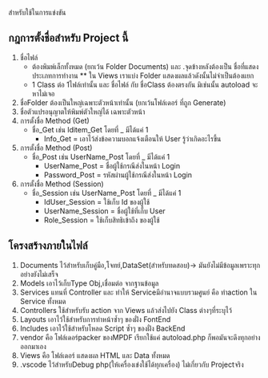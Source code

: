 สำหรับใช้ในการแข่งขัน
## กฎการตั้งชื่อสำหรับ Project นี้
1. ชื่อไฟล์
    * ต้องพิมพ์เล็กทั้งหมด (ยกเว้น Folder Documents) และ .จุดข้างหลังต้องเป็น ชื่อที่แสดงประเภทการทำงาน ** ใน Views เราแบ่ง Folder แสดงผลแล้วดังนั้นไม่จำเป็นต้องแยก
    * 1 Class ต่อ 1ไฟล์เท่านั้น และ ชื่อไฟล์ กับ ชื่อClass ต้องตรงกัน มิเช่นนั้น autoload จะหาไม่เจอ
1. ชื่อFolder ต้องเป็นใหญ่เฉพาะตัวหน้าเท่านั้น (ยกเว้นโฟล์เดอร์ ที่ถูก Generate)
1. ชื่อตัวแปรอนุญาตให้พิมพ์ตัวใหญ่ได้ เฉพาะตัวหน้า
1. การตั้งชื่อ Method (Get)
    * ชื่อ_Get เช่น Iditem_Get โดยที่ _ มีได้แค่ 1
        * Info_Get = เอาไว้ส่งข้อความบอกแจ้งเตือนให้ User รู้ว่าเกิดอะไรขึ้น
1. การตั้งชื่อ Method (Post)
    * ชื่อ_Post เช่น UserName_Post โดยที่ _ มีได้แค่ 1
        * UserName_Post = ชื่อผู้ใช้กรณีส่งในหน้า Login
        * Password_Post = รหัสผ่านผู้ใช้กรณีส่งในหน้า Login
1. การตั้งชื่อ Method (Session)
    * ชื่อ_Session เช่น UserName_Post โดยที่ _ มีได้แค่ 1
        * IdUser_Session = ใช้เก็บ Id ของผู้ใช้
        * UserName_Session = ชื่อผู้ใช้ที่เก็บ User
        * Role_Session = ใช้เก็บสิทธิเข้าถึง ของผู้ใช้
## โครงสร้างภายในไฟล์ 
1. Documents
ไว้สำหรับเก็บคู่มือ,โจทย์,DataSet(สำหรับทดสอบ)-> มันยังไม่มีข้อมูลเพราะทุกอย่างยังไม่เสร็จ
1. Models
เอาไว้เก็บType Obj,เชื่อมต่อ จากฐานข้อมูล
1. Services
แทนที่ Controller และ ทำให้ Serviceมีอำนาจแบบรวมศูนย์ คือ ทำaction ใน Service ทั้งหมด
1. Controllers ใช้สำหรับรับ action จาก Views แล้วส่งไปยัง Class ต่างๆที่ระบุไว้
1. Layouts เอาไว้ใช้สำหรับการทำหน้าซ้ำๆ ของฝั่ง FontEnd
1. Includes เอาไว้ใช้สำหรับโหลด Script ซ้ำๆ ของฝั่ง BackEnd
1. vendor 
คือ โฟล์เดอร์packer ของMPDF เรียกใช้แค่ autoload.php ก็พอมันจะดึงทุกอย่างออกมาเอง
1. Views 
คือ โฟล์เดอร์ แสดงผล HTML และ Data ทั้งหมด
1. .vscode
ไว้สำหรับDebug php(ให้เครื่องเข่งใช้ได้ทุกเครื่อง) ไม่เกี่ยวกับ Projectจริง